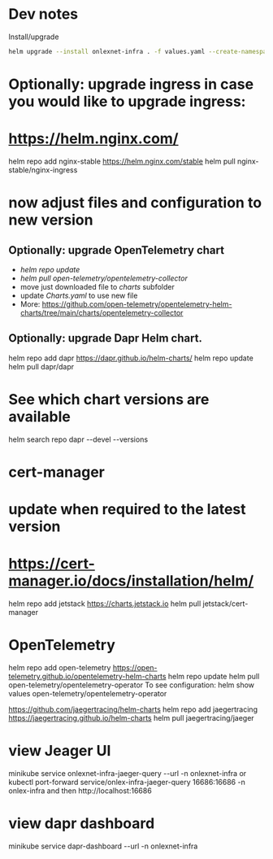 # Dev notes
Install/upgrade
```bash
helm upgrade --install onlexnet-infra . -f values.yaml --create-namespace --namespace onlexnet-infra
```

# Optionally: upgrade ingress in case you would like to upgrade ingress: 
# https://helm.nginx.com/
helm repo add nginx-stable https://helm.nginx.com/stable
helm pull nginx-stable/nginx-ingress
# now adjust files and configuration to new version


## Optionally: upgrade OpenTelemetry chart
- *helm repo update*
- *helm pull open-telemetry/opentelemetry-collector*
- move just downloaded file to *charts* subfolder
- update *Charts.yaml* to use new file
- More: https://github.com/open-telemetry/opentelemetry-helm-charts/tree/main/charts/opentelemetry-collector


## Optionally: upgrade Dapr Helm chart.
helm repo add dapr https://dapr.github.io/helm-charts/
helm repo update
helm pull dapr/dapr
# See which chart versions are available
helm search repo dapr --devel --versions



# cert-manager
# update when required to the latest version
# https://cert-manager.io/docs/installation/helm/
helm repo add jetstack https://charts.jetstack.io
helm pull jetstack/cert-manager


# OpenTelemetry
helm repo add open-telemetry https://open-telemetry.github.io/opentelemetry-helm-charts
helm repo update
helm pull open-telemetry/opentelemetry-operator
To see configuration: helm show values open-telemetry/opentelemetry-operator


https://github.com/jaegertracing/helm-charts
helm repo add jaegertracing https://jaegertracing.github.io/helm-charts
helm pull jaegertracing/jaeger



# view Jeager UI
minikube service onlexnet-infra-jaeger-query --url -n onlexnet-infra
or
kubectl port-forward service/onlex-infra-jaeger-query 16686:16686 -n onlex-infra
and then http://localhost:16686

# view dapr dashboard
minikube service dapr-dashboard --url -n onlexnet-infra
